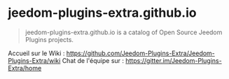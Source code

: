 # jeedom-plugins-extra.github.io

> jeedom-plugins-extra.github.io is a catalog of Open Source Jeedom Plugins projects.


Accueil sur le Wiki : https://github.com/Jeedom-Plugins-Extra/Jeedom-Plugins-Extra/wiki
Chat de l'équipe sur : https://gitter.im/Jeedom-Plugins-Extra/home
